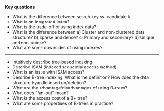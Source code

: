 __Key questions__

- What is the difference between search key vs. candidate k
- What is an integrated index?
- What is the trade-off of using index data?
- What is the difference between 
a) Cluster and non-clustered data structure?
b) Sparse and dense?
c) Primary and secondary?
d) Unique and non-unique?
- What are some downsides of using indexes?
---
- Intuitively describe tree-based indexing.
- Describe ISAM (indexed sequential access method).
- What is an issue with ISAM access?
- Describe B-tree indexing. What is the definition? How does the data structure hyandle insertion/deletion?
- What are the advantage/disadvantages of using B-trees?
- What does "fan-out" mean?
- What is the access cost of a B+ tree?
- What are some propertiues of B-trees in practice?

